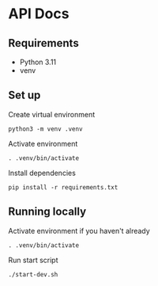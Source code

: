 # API Docs

## Requirements

- Python 3.11
- venv

## Set up

Create virtual environment

```
python3 -m venv .venv
```

Activate environment

```
. .venv/bin/activate
```

Install dependencies

```
pip install -r requirements.txt
```

## Running locally

Activate environment if you haven't already

```
. .venv/bin/activate
```

Run start script

```
./start-dev.sh
```
